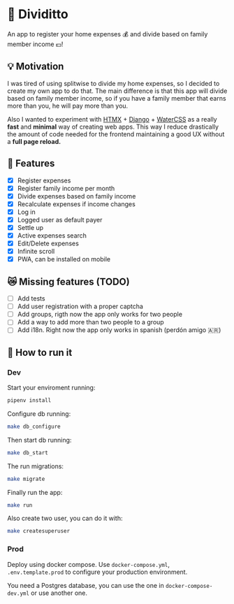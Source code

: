# 💖 Dividitto

An app to register your home expenses 💰 and divide based on family member income 💵!

## 💡 Motivation

I was tired of using splitwise to divide my home expenses, so I decided to create my own app to do that. The main difference is that this app will divide based on family member income, so if you have a family member that earns more than you, he will pay more than you.

Also I wanted to experiment with [HTMX](htmx.org) + [Django](https://www.djangoproject.com) + [WaterCSS](https://watercss.kognise.dev) as a really **fast** and **minimal** way of creating web apps. This way I reduce drastically the amount of code needed for the frontend maintaining a good UX without a **full page reload.**

## 🦾 Features

- [x] Register expenses
- [x] Register family income per month
- [x] Divide expenses based on family income
- [x] Recalculate expenses if income changes
- [x] Log in
- [x] Logged user as default payer
- [x] Settle up
- [x] Active expenses search
- [x] Edit/Delete expenses
- [x] Infinite scroll
- [x] PWA, can be installed on mobile

## 😿 Missing features (TODO)
- [ ] Add tests
- [ ] Add user registration with a proper captcha
- [ ] Add groups, rigth now the app only works for two people
- [ ] Add a way to add more than two people to a group
- [ ] Add i18n. Right now the app only works in spanish (perdón amigo 🇦🇷)

## 🧰 How to run it

### Dev
Start your enviroment running:

```bash
pipenv install
```

Configure db running:

```bash
make db_configure
```

Then start db running:

```bash
make db_start
```

The run migrations:

```bash
make migrate
```

Finally run the app:

```bash
make run
```

Also create two user, you can do it with:
```bash
make createsuperuser
```

### Prod
Deploy using docker compose. Use `docker-compose.yml`, `.env.template.prod` to configure your production environment.

You need a Postgres database, you can use the one in `docker-compose-dev.yml` or use another one.